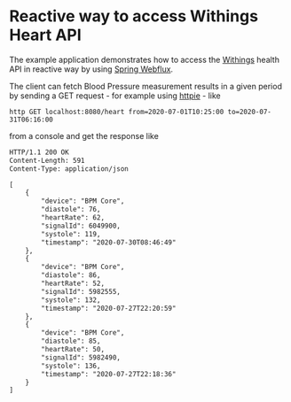 # Reactive way to access Withings Heart API 
The example application demonstrates how to access the [Withings](https://developer.withings.com/) health API in reactive way
by using [Spring Webflux](https://docs.spring.io/spring/docs/current/spring-framework-reference/web-reactive.html).

The client can fetch Blood Pressure measurement results in a given period by sending
a GET request - for example using [httpie](https://httpie.org/) - like
```
http GET localhost:8080/heart from=2020-07-01T10:25:00 to=2020-07-31T06:16:00
```
from a console and get the response like
```html
HTTP/1.1 200 OK
Content-Length: 591
Content-Type: application/json

[
    {
        "device": "BPM Core",
        "diastole": 76,
        "heartRate": 62,
        "signalId": 6049900,
        "systole": 119,
        "timestamp": "2020-07-30T08:46:49"
    },
    {
        "device": "BPM Core",
        "diastole": 86,
        "heartRate": 52,
        "signalId": 5982555,
        "systole": 132,
        "timestamp": "2020-07-27T22:20:59"
    },
    {
        "device": "BPM Core",
        "diastole": 85,
        "heartRate": 50,
        "signalId": 5982490,
        "systole": 136,
        "timestamp": "2020-07-27T22:18:36"
    }
]
```